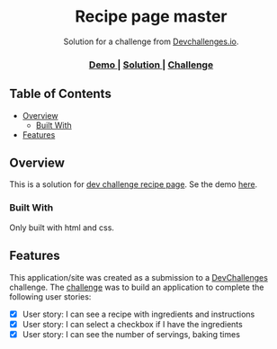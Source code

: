 <!-- Please update value in the {}  -->

<h1 align="center">Recipe page master</h1>

<div align="center">
   Solution for a challenge from  <a href="http://devchallenges.io" target="_blank">Devchallenges.io</a>.
</div>

<div align="center">
  <h3>
    <a href="https://devchallenge-io-receipe-page-master.vercel.app/">
      Demo
    </a>
    <span> | </span>
    <a href="https://devchallenges.io/solutions/6zCo3SWxuO7nDhVfuIYn">
      Solution
    </a>
    <span> | </span>
    <a href="https://devchallenges.io/challenges/OEKdUZ6xs0h99C38XVht">
      Challenge
    </a>
  </h3>
</div>

<!-- TABLE OF CONTENTS -->

## Table of Contents

- [Overview](#overview)
  - [Built With](#built-with)
- [Features](#features)

<!-- OVERVIEW -->

## Overview

This is a solution for [dev challenge recipe page](https://devchallenges.io/challenges/OEKdUZ6xs0h99C38XVht).
Se the demo [here](https://devchallenge-io-receipe-page-master.vercel.app/).

### Built With

Only built with html and css.

## Features

This application/site was created as a submission to a [DevChallenges](https://devchallenges.io/challenges) challenge. The [challenge](https://devchallenges.io/challenges/TtUjDt19eIHxNQ4n5jps) was to build an application to complete the following user stories:

- [x] User story: I can see a recipe with ingredients and instructions
- [x] User story: I can select a checkbox if I have the ingredients
- [x] User story: I can see the number of servings, baking times

